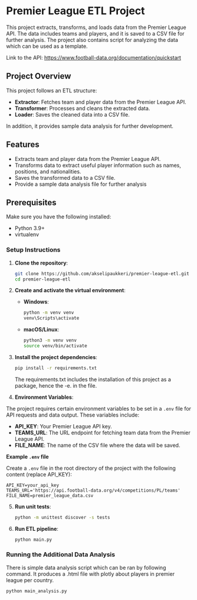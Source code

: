 # Premier League ETL Project

This project extracts, transforms, and loads data from the Premier League API. The data includes teams and players, and it is saved to a CSV file for further analysis. The project also contains script for
analyzing the data which can be used as a template.

Link to the API: https://www.football-data.org/documentation/quickstart

## Project Overview

This project follows an ETL structure:

- **Extractor**: Fetches team and player data from the Premier League API.
- **Transformer**: Processes and cleans the extracted data.
- **Loader**: Saves the cleaned data into a CSV file.

In addition, it provides sample data analysis for further development.

## Features

- Extracts team and player data from the Premier League API.
- Transforms data to extract useful player information such as names, positions, and nationalities.
- Saves the transformed data to a CSV file.
- Provide a sample data analysis file for further analysis 

## Prerequisites

Make sure you have the following installed:

- Python 3.9+
- virtualenv

### Setup Instructions

1. **Clone the repository**:

    ```bash
    git clone https://github.com/akselipaukkeri/premier-league-etl.git
    cd premier-league-etl
    ```

2. **Create and activate the virtual environment**:

   - **Windows**:
     ```bash
     python -m venv venv
     venv\Scripts\activate
     ```

   - **macOS/Linux**:
     ```bash
     python3 -m venv venv
     source venv/bin/activate
     ```

3. **Install the project dependencies**:

    ```bash
    pip install -r requirements.txt
    ```
    The requirements.txt includes the installation of this project as a package, hence the -e. in the file.

4. **Environment Variables**:

The project requires certain environment variables to be set in a `.env` file for API requests and data output. These variables include:

- **API_KEY**: Your Premier League API key.
- **TEAMS_URL**: The URL endpoint for fetching team data from the Premier League API.
- **FILE_NAME**: The name of the CSV file where the data will be saved.

**Example `.env` file**

Create a `.env` file in the root directory of the project with the following content (replace API_KEY):

```plaintext
API_KEY=your_api_key
TEAMS_URL='https://api.football-data.org/v4/competitions/PL/teams' 
FILE_NAME=premier_league_data.csv
```

5. **Run unit tests**:

   ```bash
   python -m unittest discover -s tests
   ```

6. **Run ETL pipeline**:

    ```bash
    python main.py
    ```

### Running the Additional Data Analysis

There is simple data analysis script which can be ran by following command.
It produces a .html file with plotly about players in premier league per country.

```bash
python main_analysis.py
